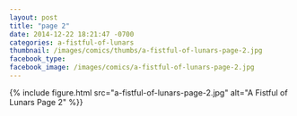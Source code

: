```yaml
---
layout: post
title: "page 2"
date: 2014-12-22 18:21:47 -0700
categories: a-fistful-of-lunars
thumbnail: /images/comics/thumbs/a-fistful-of-lunars-page-2.jpg
facebook_type: 
facebook_image: /images/comics/a-fistful-of-lunars-page-2.jpg
---
```


{% include figure.html src="a-fistful-of-lunars-page-2.jpg" alt="A Fistful of Lunars Page 2" %}}